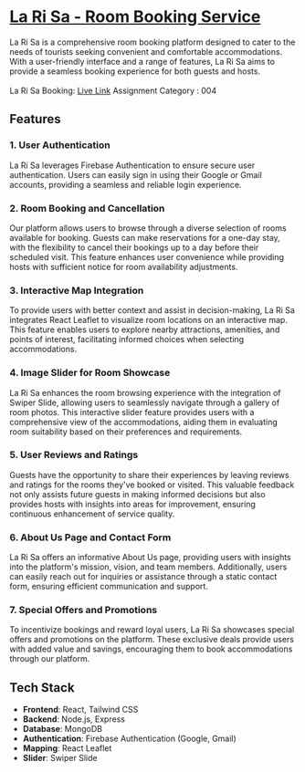 # [La Ri Sa - Room Booking Service](#)

La Ri Sa is a comprehensive room booking platform designed to cater to the needs of tourists seeking convenient and comfortable accommodations. With a user-friendly interface and a range of features, La Ri Sa aims to provide a seamless booking experience for both guests and hosts. <br> </br>
La Ri Sa Booking:
<a href="https://resort-la-ri-sa.web.app/">Live Link</a>
Assignment Category : 004

## Features

### 1. User Authentication

La Ri Sa leverages Firebase Authentication to ensure secure user authentication. Users can easily sign in using their Google or Gmail accounts, providing a seamless and reliable login experience.

### 2. Room Booking and Cancellation

Our platform allows users to browse through a diverse selection of rooms available for booking. Guests can make reservations for a one-day stay, with the flexibility to cancel their bookings up to a day before their scheduled visit. This feature enhances user convenience while providing hosts with sufficient notice for room availability adjustments.

### 3. Interactive Map Integration

To provide users with better context and assist in decision-making, La Ri Sa integrates React Leaflet to visualize room locations on an interactive map. This feature enables users to explore nearby attractions, amenities, and points of interest, facilitating informed choices when selecting accommodations.

### 4. Image Slider for Room Showcase

La Ri Sa enhances the room browsing experience with the integration of Swiper Slide, allowing users to seamlessly navigate through a gallery of room photos. This interactive slider feature provides users with a comprehensive view of the accommodations, aiding them in evaluating room suitability based on their preferences and requirements.

### 5. User Reviews and Ratings

Guests have the opportunity to share their experiences by leaving reviews and ratings for the rooms they've booked or visited. This valuable feedback not only assists future guests in making informed decisions but also provides hosts with insights into areas for improvement, ensuring continuous enhancement of service quality.

### 6. About Us Page and Contact Form

La Ri Sa offers an informative About Us page, providing users with insights into the platform's mission, vision, and team members. Additionally, users can easily reach out for inquiries or assistance through a static contact form, ensuring efficient communication and support.

### 7. Special Offers and Promotions

To incentivize bookings and reward loyal users, La Ri Sa showcases special offers and promotions on the platform. These exclusive deals provide users with added value and savings, encouraging them to book accommodations through our platform.

## Tech Stack

- **Frontend**: React, Tailwind CSS
- **Backend**: Node.js, Express
- **Database**: MongoDB
- **Authentication**: Firebase Authentication (Google, Gmail)
- **Mapping**: React Leaflet
- **Slider**: Swiper Slide


